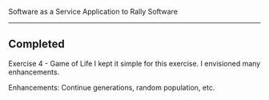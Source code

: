 
Software as a Service
Application to Rally Software

--------------------------------------------------
 Completed
--------------------------------------------------
Exercise 4 - Game of Life
I kept it simple for this exercise.  I envisioned many
enhancements.

Enhancements:
 Continue generations, random population, etc.






